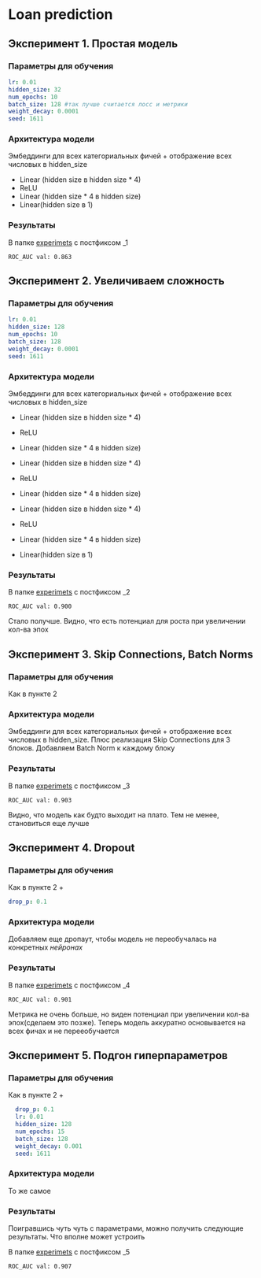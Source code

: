 # Loan prediction

## Эксперимент 1. Простая модель

### Параметры для обучения

```yaml
lr: 0.01
hidden_size: 32
num_epochs: 10
batch_size: 128 #так лучше считается лосс и метрики
weight_decay: 0.0001
seed: 1611
```

### Архитектура модели

Эмбеддинги для всех категориальных фичей + отображение всех числовых в hidden_size

- Linear (hidden size в hidden size * 4)
- ReLU
- Linear (hidden size * 4 в hidden size)
- Linear(hidden size в 1)

### Результаты

В папке [experimets](experiments) с постфиксом _1


`ROC_AUC val: 0.863`





## Эксперимент 2. Увеличиваем сложность

### Параметры для обучения

```yaml
lr: 0.01
hidden_size: 128
num_epochs: 10
batch_size: 128
weight_decay: 0.0001
seed: 1611
```

### Архитектура модели

Эмбеддинги для всех категориальных фичей + отображение всех числовых в hidden_size

- Linear (hidden size в hidden size * 4)
- ReLU
- Linear (hidden size * 4 в hidden size)

- Linear (hidden size в hidden size * 4)
- ReLU
- Linear (hidden size * 4 в hidden size)

- Linear (hidden size в hidden size * 4)
- ReLU
- Linear (hidden size * 4 в hidden size)

- Linear(hidden size в 1)

### Результаты

В папке [experimets](experiments) с постфиксом _2

`ROC_AUC val: 0.900`

Стало получше. Видно, что есть потенциал для роста при увеличении кол-ва эпох





## Эксперимент 3. Skip Connections, Batch Norms


### Параметры для обучения

Как в пункте 2

### Архитектура модели

Эмбеддинги для всех категориальных фичей + отображение всех числовых в hidden_size. Плюс реализация Skip Connections для 3 блоков. Добавляем Batch Norm к каждому блоку

### Результаты

В папке [experimets](experiments) с постфиксом _3

`ROC_AUC val: 0.903`

Видно, что модель как будто выходит на плато. Тем не менее, становиться еще лучше





## Эксперимент 4. Dropout

### Параметры для обучения

Как в пункте 2 +
```yaml
drop_p: 0.1
```
### Архитектура модели

Добавляем еще дропаут, чтобы модель не переобучалась на конкретных _нейронах_


### Результаты

В папке [experimets](experiments) с постфиксом _4

`ROC_AUC val: 0.901`

Метрика не очень больше, но виден потенциал при увеличении кол-ва эпох(сделаем это позже). Теперь модель аккуратно основывается на всех фичах и не перееобучается



## Эксперимент 5. Подгон гиперпараметров

### Параметры для обучения

Как в пункте 2 +
```yaml
  drop_p: 0.1
  lr: 0.01
  hidden_size: 128
  num_epochs: 15
  batch_size: 128
  weight_decay: 0.001
  seed: 1611
```
### Архитектура модели

То же самое

### Результаты

Поигравшись чуть чуть с параметрами, можно получить следующие результаты. Что вполне может устроить

В папке [experimets](experiments) с постфиксом _5

`ROC_AUC val: 0.907`

